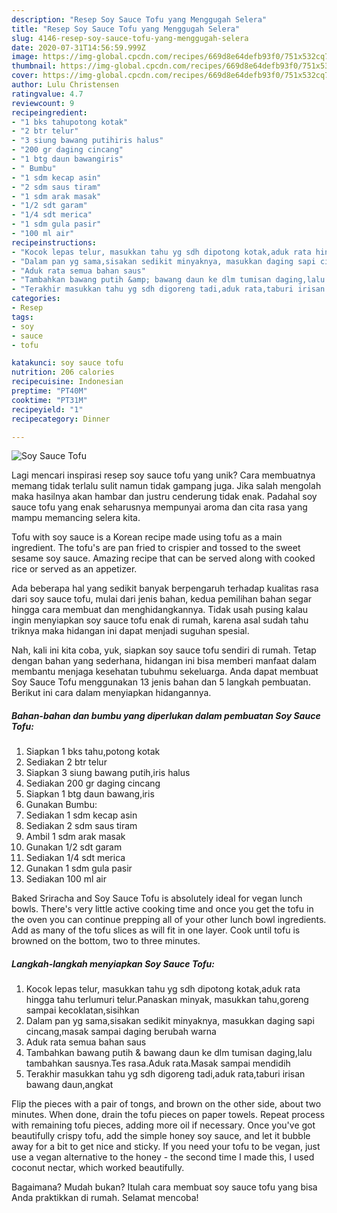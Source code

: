 ```yaml
---
description: "Resep Soy Sauce Tofu yang Menggugah Selera"
title: "Resep Soy Sauce Tofu yang Menggugah Selera"
slug: 4146-resep-soy-sauce-tofu-yang-menggugah-selera
date: 2020-07-31T14:56:59.999Z
image: https://img-global.cpcdn.com/recipes/669d8e64defb93f0/751x532cq70/soy-sauce-tofu-foto-resep-utama.jpg
thumbnail: https://img-global.cpcdn.com/recipes/669d8e64defb93f0/751x532cq70/soy-sauce-tofu-foto-resep-utama.jpg
cover: https://img-global.cpcdn.com/recipes/669d8e64defb93f0/751x532cq70/soy-sauce-tofu-foto-resep-utama.jpg
author: Lulu Christensen
ratingvalue: 4.7
reviewcount: 9
recipeingredient:
- "1 bks tahupotong kotak"
- "2 btr telur"
- "3 siung bawang putihiris halus"
- "200 gr daging cincang"
- "1 btg daun bawangiris"
- " Bumbu"
- "1 sdm kecap asin"
- "2 sdm saus tiram"
- "1 sdm arak masak"
- "1/2 sdt garam"
- "1/4 sdt merica"
- "1 sdm gula pasir"
- "100 ml air"
recipeinstructions:
- "Kocok lepas telur, masukkan tahu yg sdh dipotong kotak,aduk rata hingga tahu terlumuri telur.Panaskan minyak, masukkan tahu,goreng sampai kecoklatan,sisihkan"
- "Dalam pan yg sama,sisakan sedikit minyaknya, masukkan daging sapi cincang,masak sampai daging berubah warna"
- "Aduk rata semua bahan saus"
- "Tambahkan bawang putih &amp; bawang daun ke dlm tumisan daging,lalu tambahkan sausnya.Tes rasa.Aduk rata.Masak sampai mendidih"
- "Terakhir masukkan tahu yg sdh digoreng tadi,aduk rata,taburi irisan bawang daun,angkat"
categories:
- Resep
tags:
- soy
- sauce
- tofu

katakunci: soy sauce tofu 
nutrition: 206 calories
recipecuisine: Indonesian
preptime: "PT40M"
cooktime: "PT31M"
recipeyield: "1"
recipecategory: Dinner

---
```



![Soy Sauce Tofu](https://img-global.cpcdn.com/recipes/669d8e64defb93f0/751x532cq70/soy-sauce-tofu-foto-resep-utama.jpg)

Lagi mencari inspirasi resep soy sauce tofu yang unik? Cara membuatnya memang tidak terlalu sulit namun tidak gampang juga. Jika salah mengolah maka hasilnya akan hambar dan justru cenderung tidak enak. Padahal soy sauce tofu yang enak seharusnya mempunyai aroma dan cita rasa yang mampu memancing selera kita.

Tofu with soy sauce is a Korean recipe made using tofu as a main ingredient. The tofu&#39;s are pan fried to crispier and tossed to the sweet sesame soy sauce. Amazing recipe that can be served along with cooked rice or served as an appetizer.

Ada beberapa hal yang sedikit banyak berpengaruh terhadap kualitas rasa dari soy sauce tofu, mulai dari jenis bahan, kedua pemilihan bahan segar hingga cara membuat dan menghidangkannya. Tidak usah pusing kalau ingin menyiapkan soy sauce tofu enak di rumah, karena asal sudah tahu triknya maka hidangan ini dapat menjadi suguhan spesial.


Nah, kali ini kita coba, yuk, siapkan soy sauce tofu sendiri di rumah. Tetap dengan bahan yang sederhana, hidangan ini bisa memberi manfaat dalam membantu menjaga kesehatan tubuhmu sekeluarga. Anda dapat membuat Soy Sauce Tofu menggunakan 13 jenis bahan dan 5 langkah pembuatan. Berikut ini cara dalam menyiapkan hidangannya.

<!--inarticleads1-->

##### Bahan-bahan dan bumbu yang diperlukan dalam pembuatan Soy Sauce Tofu:

1. Siapkan 1 bks tahu,potong kotak
1. Sediakan 2 btr telur
1. Siapkan 3 siung bawang putih,iris halus
1. Sediakan 200 gr daging cincang
1. Siapkan 1 btg daun bawang,iris
1. Gunakan  Bumbu:
1. Sediakan 1 sdm kecap asin
1. Sediakan 2 sdm saus tiram
1. Ambil 1 sdm arak masak
1. Gunakan 1/2 sdt garam
1. Sediakan 1/4 sdt merica
1. Gunakan 1 sdm gula pasir
1. Sediakan 100 ml air


Baked Sriracha and Soy Sauce Tofu is absolutely ideal for vegan lunch bowls. There&#39;s very little active cooking time and once you get the tofu in the oven you can continue prepping all of your other lunch bowl ingredients. Add as many of the tofu slices as will fit in one layer. Cook until tofu is browned on the bottom, two to three minutes. 

<!--inarticleads2-->

##### Langkah-langkah menyiapkan Soy Sauce Tofu:

1. Kocok lepas telur, masukkan tahu yg sdh dipotong kotak,aduk rata hingga tahu terlumuri telur.Panaskan minyak, masukkan tahu,goreng sampai kecoklatan,sisihkan
1. Dalam pan yg sama,sisakan sedikit minyaknya, masukkan daging sapi cincang,masak sampai daging berubah warna
1. Aduk rata semua bahan saus
1. Tambahkan bawang putih &amp; bawang daun ke dlm tumisan daging,lalu tambahkan sausnya.Tes rasa.Aduk rata.Masak sampai mendidih
1. Terakhir masukkan tahu yg sdh digoreng tadi,aduk rata,taburi irisan bawang daun,angkat


Flip the pieces with a pair of tongs, and brown on the other side, about two minutes. When done, drain the tofu pieces on paper towels. Repeat process with remaining tofu pieces, adding more oil if necessary. Once you&#39;ve got beautifully crispy tofu, add the simple honey soy sauce, and let it bubble away for a bit to get nice and sticky. If you need your tofu to be vegan, just use a vegan alternative to the honey - the second time I made this, I used coconut nectar, which worked beautifully. 

Bagaimana? Mudah bukan? Itulah cara membuat soy sauce tofu yang bisa Anda praktikkan di rumah. Selamat mencoba!
